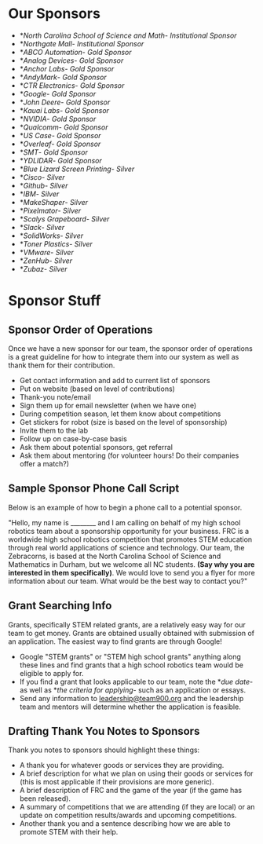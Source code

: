 #  Our Sponsors # 
  - **North Carolina School of Science and Math*- *Institutional Sponsor* 
  - **Northgate Mall*- *Institutional Sponsor*
  - **ABCO Automation*- *Gold Sponsor*
  - **Analog Devices*- *Gold Sponsor*
  - **Anchor Labs*- *Gold Sponsor*
  - **AndyMark*- *Gold Sponsor*
  - **CTR Electronics*- *Gold Sponsor*
  - **Google*- *Gold Sponsor*
  - **John Deere*- *Gold Sponsor*
  - **Kauai Labs*- *Gold Sponsor*
  - **NVIDIA*- *Gold Sponsor*
  - **Qualcomm*- *Gold Sponsor*
  - **US Case*- *Gold Sponsor*
  - **Overleaf*- *Gold Sponsor* 
  - **SMT*- *Gold Sponsor*
  - **YDLIDAR*- *Gold Sponsor*
  - **Blue Lizard Screen Printing*- *Silver*
  - **Cisco*- *Silver*
  - **Github*- *Silver*
  - **IBM*- *Silver*
  - **MakeShaper*- *Silver*
  - **Pixelmator*- *Silver*
  - **Scalys Grapeboard*- *Silver*
  - **Slack*- *Silver*
  - **SolidWorks*- *Silver*
  - **Toner Plastics*- *Silver*
  - **VMware*- *Silver*
  - **ZenHub*- *Silver*
  - **Zubaz*- *Silver*

#  Sponsor Stuff # 
##  Sponsor Order of Operations ## 
Once we have a new sponsor for our team, the sponsor order of operations is a great guideline for how to integrate them into our system as well as thank them for their contribution.
  - Get contact information and add to current list of sponsors
  - Put on website (based on level of contributions)
  - Thank-you note/email
  - Sign them up for email newsletter (when we have one)
  - During competition season, let them know about competitions
  - Get stickers for robot (size is based on the level of sponsorship)
  - Invite them to the lab
  - Follow up on case-by-case basis
  - Ask them about potential sponsors, get referral
  - Ask them about mentoring (for volunteer hours! Do their companies offer a match?)

##  Sample Sponsor Phone Call Script ## 
Below is an example of how to begin a phone call to a potential sponsor. 

"Hello, my name is ________ and I am calling on behalf of my high school robotics team about a sponsorship opportunity for your business. FRC is a worldwide high school robotics competition that promotes STEM education through real world applications of science and technology. Our team, the Zebracorns, is based at the North Carolina School of Science and Mathematics in Durham, but we welcome all NC students. **(Say why you are interested in them specifically)**. We would love to send you a flyer for more information about our team. What would be the best way to contact you?"

##  Grant Searching Info ## 
Grants, specifically STEM related grants, are a relatively easy way for our team to get money. Grants are obtained usually obtained with submission of an application. The easiest way to find grants are through Google!
  - Google "STEM grants" or "STEM high school grants" anything along these lines and find grants that a high school robotics team would be eligible to apply for.
  - If you find a grant that looks applicable to our team, note the **due date*- as well as **the criteria for applying*- such as an application or essays.
  - Send any information to leadership@team900.org and the leadership team and mentors will determine whether the application is feasible.

##  Drafting Thank You Notes to Sponsors ## 
Thank you notes to sponsors should highlight these things:
  - A thank you for whatever goods or services they are providing.
  - A brief description for what we plan on using their goods or services for (this is most applicable if their provisions are more generic).
  - A brief description of FRC and the game of the year (if the game has been released).
  - A summary of competitions that we are attending (if they are local) or an update on competition results/awards and upcoming competitions.
  - Another thank you and a sentence describing how we are able to promote STEM with their help.

